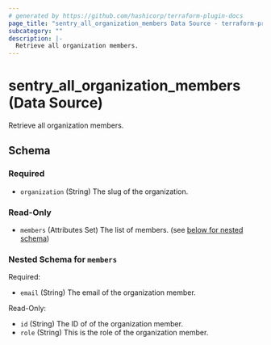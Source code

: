 ```yaml
---
# generated by https://github.com/hashicorp/terraform-plugin-docs
page_title: "sentry_all_organization_members Data Source - terraform-provider-sentry"
subcategory: ""
description: |-
  Retrieve all organization members.
---
```


# sentry_all_organization_members (Data Source)

Retrieve all organization members.



<!-- schema generated by tfplugindocs -->
## Schema

### Required

- `organization` (String) The slug of the organization.

### Read-Only

- `members` (Attributes Set) The list of members. (see [below for nested schema](#nestedatt--members))

<a id="nestedatt--members"></a>
### Nested Schema for `members`

Required:

- `email` (String) The email of the organization member.

Read-Only:

- `id` (String) The ID of of the organization member.
- `role` (String) This is the role of the organization member.
